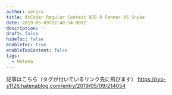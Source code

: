 ```yaml
---
author: seriru
title: AtCoder Regular Contest 078 D Fennec VS Snuke
date: 2019-05-09T12:40:54.000Z
description: ''
draft: false
hideToc: false
enableToc: true
enableTocContent: false
tags:
  - Hatena
---
```


記事はこちら（タグが付いているリンク先に飛びます）
https://ryo-s1126.hatenablog.com/entry/2019/05/09/214054
